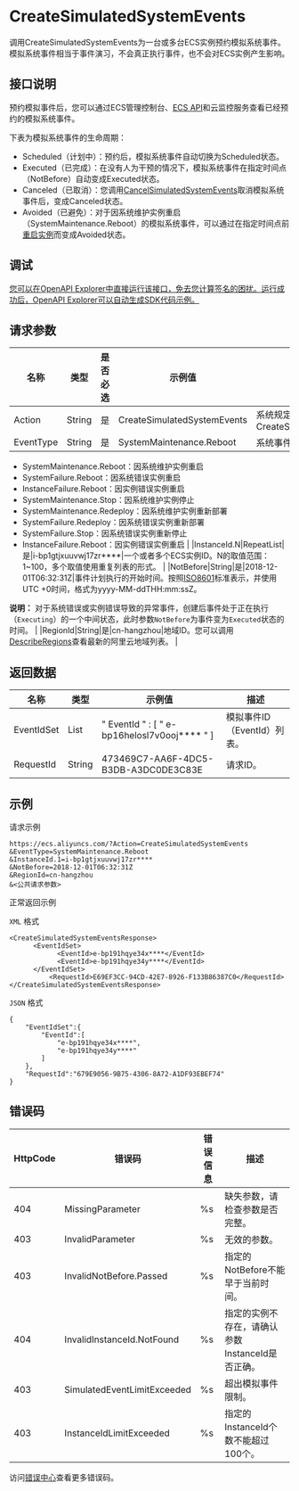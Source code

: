 # CreateSimulatedSystemEvents

调用CreateSimulatedSystemEvents为一台或多台ECS实例预约模拟系统事件。模拟系统事件相当于事件演习，不会真正执行事件，也不会对ECS实例产生影响。

## 接口说明

预约模拟事件后，您可以通过ECS管理控制台、[ECS API](~~63962~~)和云监控服务查看已经预约的模拟系统事件。

下表为模拟系统事件的生命周期：

-   Scheduled（计划中）：预约后，模拟系统事件自动切换为Scheduled状态。
-   Executed（已完成）：在没有人为干预的情况下，模拟系统事件在指定时间点（NotBefore）自动变成Executed状态。
-   Canceled（已取消）：您调用[CancelSimulatedSystemEvents](~~88808~~)取消模拟系统事件后，变成Canceled状态。
-   Avoided（已避免）：对于因系统维护实例重启（SystemMaintenance.Reboot）的模拟系统事件，可以通过在指定时间点前[重启实例](~~25502~~)而变成Avoided状态。

## 调试

[您可以在OpenAPI Explorer中直接运行该接口，免去您计算签名的困扰。运行成功后，OpenAPI Explorer可以自动生成SDK代码示例。](https://api.aliyun.com/#product=Ecs&api=CreateSimulatedSystemEvents&type=RPC&version=2014-05-26)

## 请求参数

|名称|类型|是否必选|示例值|描述|
|--|--|----|---|--|
|Action|String|是|CreateSimulatedSystemEvents|系统规定参数。取值：CreateSimulatedSystemEvents |
|EventType|String|是|SystemMaintenance.Reboot|系统事件的类型。取值范围：

 -   SystemMaintenance.Reboot：因系统维护实例重启
-   SystemFailure.Reboot：因系统错误实例重启
-   InstanceFailure.Reboot：因实例错误实例重启
-   SystemMaintenance.Stop：因系统维护实例停止
-   SystemMaintenance.Redeploy：因系统维护实例重新部署
-   SystemFailure.Redeploy：因系统错误实例重新部署
-   SystemFailure.Stop：因系统错误实例重新停止
-   InstanceFailure.Reboot：因实例错误实例重启 |
|InstanceId.N|RepeatList|是|i-bp1gtjxuuvwj17zr\*\*\*\*|一个或者多个ECS实例ID。N的取值范围：1~100，多个取值使用重复列表的形式。 |
|NotBefore|String|是|2018-12-01T06:32:31Z|事件计划执行的开始时间。按照[ISO8601](~~25696~~)标准表示，并使用UTC +0时间，格式为yyyy-MM-ddTHH:mm:ssZ。

 **说明：** 对于系统错误或实例错误导致的异常事件，创建后事件处于正在执行（`Executing`）的一个中间状态，此时参数`NotBefore`为事件变为`Executed`状态的时间。 |
|RegionId|String|是|cn-hangzhou|地域ID。您可以调用[DescribeRegions](~~25609~~)查看最新的阿里云地域列表。 |

## 返回数据

|名称|类型|示例值|描述|
|--|--|---|--|
|EventIdSet|List|" EventId " : \[ " e-bp16helosl7v0ooj\*\*\*\* " \]|模拟事件ID（EventId）列表。 |
|RequestId|String|473469C7-AA6F-4DC5-B3DB-A3DC0DE3C83E|请求ID。 |

## 示例

请求示例

```
https://ecs.aliyuncs.com/?Action=CreateSimulatedSystemEvents
&EventType=SystemMaintenance.Reboot
&InstanceId.1=i-bp1gtjxuuvwj17zr****
&NotBefore=2018-12-01T06:32:31Z
&RegionId=cn-hangzhou
&<公共请求参数>
```

正常返回示例

`XML` 格式

```
<CreateSimulatedSystemEventsResponse>
	  <EventIdSet>
		    <EventId>e-bp191hqye34x****</EventId>
		    <EventId>e-bp191hqye34y****</EventId>
	  </EventIdSet>
          <RequestId>E69EF3CC-94CD-42E7-8926-F133B86387C0</RequestId>
</CreateSimulatedSystemEventsResponse>
```

`JSON` 格式

```
{
    "EventIdSet":{
        "EventId":[
            "e-bp191hqye34x****",
            "e-bp191hqye34y****"
        ]
    },
    "RequestId":"679E9056-9B75-4306-8A72-A1DF93EBEF74"
}
```

## 错误码

|HttpCode|错误码|错误信息|描述|
|--------|---|----|--|
|404|MissingParameter|%s|缺失参数，请检查参数是否完整。|
|403|InvalidParameter|%s|无效的参数。|
|403|InvalidNotBefore.Passed|%s|指定的NotBefore不能早于当前时间。|
|404|InvalidInstanceId.NotFound|%s|指定的实例不存在，请确认参数InstanceId是否正确。|
|403|SimulatedEventLimitExceeded|%s|超出模拟事件限制。|
|403|InstanceIdLimitExceeded|%s|指定的InstanceId个数不能超过100个。|

访问[错误中心](https://error-center.alibabacloud.com/status/product/Ecs)查看更多错误码。

